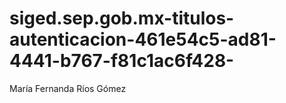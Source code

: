 # siged.sep.gob.mx-titulos-autenticacion-461e54c5-ad81-4441-b767-f81c1ac6f428-
María Fernanda Ríos Gómez
